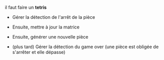 il faut faire un **tetris**

- Gérer la détection de l'arrêt de la pièce
- Ensuite, mettre à jour la matrice
- Ensuite, générer une nouvelle pièce

- (plus tard) Gérer la détection du game over (une pièce est obligée de s'arrêter et elle dépasse)
